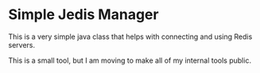 # Simple Jedis Manager

This is a very simple java class that helps with connecting and using Redis servers.

This is a small tool, but I am moving to make all of my internal tools public.
